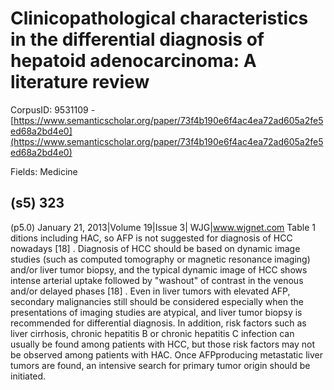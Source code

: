 # Clinicopathological characteristics in the differential diagnosis of hepatoid adenocarcinoma: A literature review

CorpusID: 9531109 - [https://www.semanticscholar.org/paper/73f4b190e6f4ac4ea72ad605a2fe5ed68a2bd4e0](https://www.semanticscholar.org/paper/73f4b190e6f4ac4ea72ad605a2fe5ed68a2bd4e0)

Fields: Medicine

## (s5) 323
(p5.0) January 21, 2013|Volume 19|Issue 3| WJG|www.wjgnet.com Table 1  ditions including HAC, so AFP is not suggested for diagnosis of HCC nowadays [18] . Diagnosis of HCC should be based on dynamic image studies (such as computed tomography or magnetic resonance imaging) and/or liver tumor biopsy, and the typical dynamic image of HCC shows intense arterial uptake followed by "washout" of contrast in the venous and/or delayed phases [18] . Even in liver tumors with elevated AFP, secondary malignancies still should be considered especially when the presentations of imaging studies are atypical, and liver tumor biopsy is recommended for differential diagnosis. In addition, risk factors such as liver cirrhosis, chronic hepatitis B or chronic hepatitis C infection can usually be found among patients with HCC, but those risk factors may not be observed among patients with HAC. Once AFPproducing metastatic liver tumors are found, an intensive search for primary tumor origin should be initiated.
